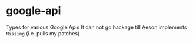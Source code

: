 # google-api
Types for various Google Apis
It can not go hackage till Aeson implements `Missing` (i.e. pulls my patches)

